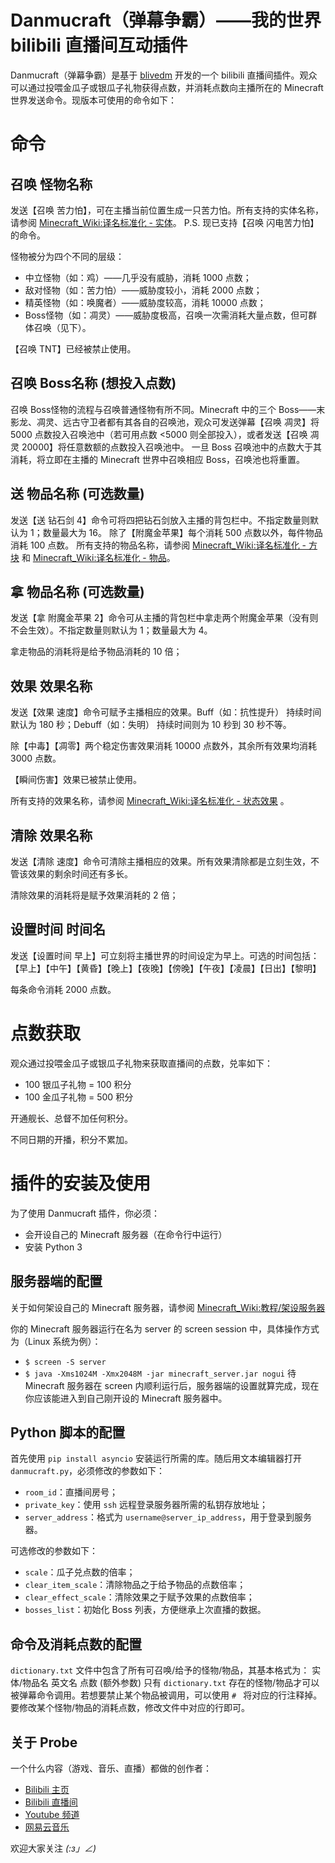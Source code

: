 # Danmucraft（弹幕争霸）——我的世界 bilibili 直播间互动插件

Danmucraft（弹幕争霸）是基于 [blivedm](https://github.com/xfgryujk/blivedm) 开发的一个 bilibili 直播间插件。观众可以通过投喂金瓜子或银瓜子礼物获得点数，并消耗点数向主播所在的 Minecraft 世界发送命令。现版本可使用的命令如下：

# 命令

## 召唤 怪物名称
发送【召唤 苦力怕】，可在主播当前位置生成一只苦力怕。所有支持的实体名称，请参阅 [Minecraft_Wiki:译名标准化 - 实体](https://minecraft-zh.gamepedia.com/index.php?title=Minecraft_Wiki:%E8%AF%91%E5%90%8D%E6%A0%87%E5%87%86%E5%8C%96&variant=zh#.E5.AE.9E.E4.BD.93)。
P.S. 现已支持【召唤 闪电苦力怕】的命令。

怪物被分为四个不同的层级：
* 中立怪物（如：鸡）——几乎没有威胁，消耗 1000 点数；
* 敌对怪物（如：苦力怕）——威胁度较小，消耗 2000 点数；
* 精英怪物（如：唤魔者）——威胁度较高，消耗 10000 点数；
* Boss怪物（如：凋灵）——威胁度极高，召唤一次需消耗大量点数，但可群体召唤（见下）。

【召唤 TNT】已经被禁止使用。

## 召唤 Boss名称 (想投入点数)
召唤 Boss怪物的流程与召唤普通怪物有所不同。Minecraft 中的三个 Boss——末影龙、凋灵、远古守卫者都有其各自的召唤池，观众可发送弹幕【召唤 凋灵】将 5000 点数投入召唤池中（若可用点数 <5000 则全部投入），或者发送【召唤 凋灵 20000】将任意数额的点数投入召唤池中。
一旦 Boss 召唤池中的点数大于其消耗，将立即在主播的 Minecraft 世界中召唤相应 Boss，召唤池也将重置。

## 送 物品名称 (可选数量)
发送【送 钻石剑 4】命令可将四把钻石剑放入主播的背包栏中。不指定数量则默认为 1；数量最大为 16。
除了【附魔金苹果】每个消耗 500 点数以外，每件物品消耗 100 点数。
所有支持的物品名称，请参阅 [Minecraft_Wiki:译名标准化 - 方块](https://minecraft-zh.gamepedia.com/index.php?title=Minecraft_Wiki:%E8%AF%91%E5%90%8D%E6%A0%87%E5%87%86%E5%8C%96&variant=zh#.E6.96.B9.E5.9D.97) 和 [Minecraft_Wiki:译名标准化 - 物品](https://minecraft-zh.gamepedia.com/index.php?title=Minecraft_Wiki:%E8%AF%91%E5%90%8D%E6%A0%87%E5%87%86%E5%8C%96&variant=zh#.E7.89.A9.E5.93.81)。

## 拿 物品名称 (可选数量)
发送【拿 附魔金苹果 2】命令可从主播的背包栏中拿走两个附魔金苹果（没有则不会生效）。不指定数量则默认为 1；数量最大为 4。

拿走物品的消耗将是给予物品消耗的 10 倍；

## 效果 效果名称
发送【效果 速度】命令可赋予主播相应的效果。Buff（如：抗性提升） 持续时间默认为 180 秒；Debuff（如：失明） 持续时间则为 10 秒到 30 秒不等。

除【中毒】【凋零】两个稳定伤害效果消耗 10000 点数外，其余所有效果均消耗 3000 点数。

【瞬间伤害】效果已被禁止使用。

所有支持的效果名称，请参阅 [Minecraft_Wiki:译名标准化 - 状态效果](https://minecraft-zh.gamepedia.com/index.php?title=Minecraft_Wiki:%E8%AF%91%E5%90%8D%E6%A0%87%E5%87%86%E5%8C%96&variant=zh#.E7.8A.B6.E6.80.81.E6.95.88.E6.9E.9C) 。

## 清除 效果名称
发送【清除 速度】命令可清除主播相应的效果。所有效果清除都是立刻生效，不管该效果的剩余时间还有多长。

清除效果的消耗将是赋予效果消耗的 2 倍；

## 设置时间 时间名
发送【设置时间 早上】可立刻将主播世界的时间设定为早上。可选的时间包括：
【早上】【中午】【黄昏】【晚上】【夜晚】【傍晚】【午夜】【凌晨】【日出】【黎明】

每条命令消耗 2000 点数。

# 点数获取

观众通过投喂金瓜子或银瓜子礼物来获取直播间的点数，兑率如下：
* 100 银瓜子礼物 = 100 积分
* 100 金瓜子礼物 = 500 积分

开通舰长、总督不加任何积分。

不同日期的开播，积分不累加。

# 插件的安装及使用

为了使用 Danmucraft 插件，你必须：
* 会开设自己的 Minecraft 服务器（在命令行中运行）
* 安装 Python 3

## 服务器端的配置
关于如何架设自己的 Minecraft 服务器，请参阅 [Minecraft_Wiki:教程/架设服务器](https://minecraft-zh.gamepedia.com/index.php?title=%E6%95%99%E7%A8%8B/%E6%9E%B6%E8%AE%BE%E6%9C%8D%E5%8A%A1%E5%99%A8&variant=zh)

你的 Minecraft 服务器运行在名为 server 的 screen session 中，具体操作方式为（Linux 系统为例）：
* `$ screen -S server`
* `$ java -Xms1024M -Xmx2048M -jar minecraft_server.jar nogui`
待 Minecraft 服务器在 screen 内顺利运行后，服务器端的设置就算完成，现在你应该能进入到自己刚开设的 Minecraft 服务器中。

## Python 脚本的配置
首先使用 `pip install asyncio` 安装运行所需的库。随后用文本编辑器打开 `danmucraft.py`，必须修改的参数如下：
* `room_id`：直播间房号；
* `private_key`：使用 `ssh` 远程登录服务器所需的私钥存放地址；
* `server_address`：格式为 `username@server_ip_address`，用于登录到服务器。

可选修改的参数如下：
* `scale`：瓜子兑点数的倍率；
* `clear_item_scale`：清除物品之于给予物品的点数倍率；
* `clear_effect_scale`：清除效果之于赋予效果的点数倍率；
* `bosses_list`：初始化 Boss 列表，方便继承上次直播的数据。

## 命令及消耗点数的配置
`dictionary.txt` 文件中包含了所有可召唤/给予的怪物/物品，其基本格式为：
实体/物品名 英文名 点数 (额外参数)
只有 `dictionary.txt` 存在的怪物/物品才可以被弹幕命令调用。若想要禁止某个物品被调用，可以使用 `# ` 将对应的行注释掉。
要修改某个怪物/物品的消耗点数，修改文件中对应的行即可。

## 关于 Probe
一个什么内容（游戏、音乐、直播）都做的创作者：
* [Bilibili 主页](https://space.bilibili.com/488744)
* [Bilibili 直播间](https://live.bilibili.com/16670)
* [Youtube 频道](https://www.youtube.com/channel/UCb-z8x0TD6cPtGkFLlUi4Sw)
* [网易云音乐](https://music.163.com/user/home?id=50587279)

欢迎大家关注 _(:з」∠)_
